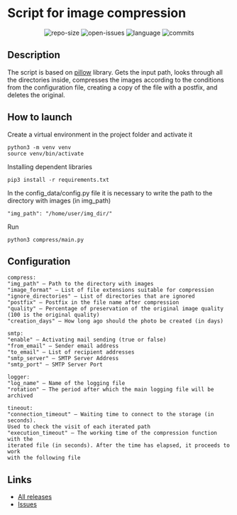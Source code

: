 # Script for image compression

<p align="center">
<img src="https://img.shields.io/github/repo-size/SSA1MON/compress-img?label=size" alt="repo-size">
<img src="https://img.shields.io/github/v/release/SSA1MON/compress-img" alt="open-issues">
<img src="https://img.shields.io/github/languages/top/SSA1MON/compress-img" alt="language">
<img src="https://img.shields.io/github/last-commit/SSA1MON/compress-img" alt="commits">
</p>

## Description
The script is based on [pillow](https://github.com/python-pillow/Pillow ) library. 
Gets the input path, looks through all the directories inside, compresses the images
according to the conditions from the configuration file, creating a copy of the file 
with a postfix, and deletes the original.

## How to launch
Create a virtual environment in the project folder and activate it
```
python3 -m venv venv
source venv/bin/activate
```
Installing dependent libraries
```
pip3 install -r requirements.txt
```
In the config_data/config.py file it is necessary to write the path to the directory
with images (in img_path)
```
"img_path": "/home/user/img_dir/"
```
Run
```
python3 compress/main.py
```

## Configuration
```
compress:
"img_path" — Path to the directory with images
"image_format" — List of file extensions suitable for compression
"ignore_directories" — List of directories that are ignored
"postfix" — Postfix in the file name after compression
"quality" — Percentage of preservation of the original image quality
(100 is the original quality)
"creation_days" — How long ago should the photo be created (in days)

smtp:
"enable" — Activating mail sending (true or false)
"from_email" — Sender email address
"to_email" — List of recipient addresses
"smtp_server" — SMTP Server Address
"smtp_port" — SMTP Server Port

logger:
"log_name" — Name of the logging file
"rotation" — The period after which the main logging file will be archived

tineout:
"connection_timeout" — Waiting time to connect to the storage (in seconds).
Used to check the visit of each iterated path
"execution_timeout" — The working time of the compression function with the
iterated file (in seconds). After the time has elapsed, it proceeds to work 
with the following file
```

## Links
* [All releases](https://github.com/SSA1MON/compress-img/releases)
* [Issues](https://github.com/SSA1MON/compress-img/issues?q=is%3Aissue+is%3Aclosed)